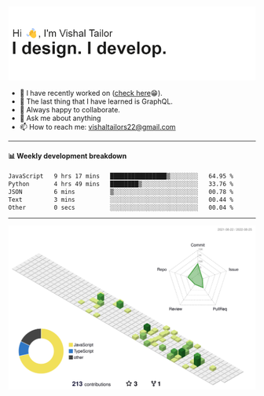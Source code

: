 ![Hi, I'm Vishal Tailor. I design. I develop.](https://github.com/vishaltailors/vishaltailors/blob/main/header.png?raw=true)

- 🔭 I have recently worked on ([check here](https://vishaltailor.com)😁).
- 🌱 The last thing that I have learned is GraphQL.
- 👯 Always happy to collaborate.
- 💬 Ask me about anything
- 📫 How to reach me: <a href="mailto:vishaltailors22@gmail.com">vishaltailors22@gmail.com</a>

<hr /> 
<h4>📊 Weekly development breakdown</h4>
<!--START_SECTION:waka-->

```text
JavaScript   9 hrs 17 mins   ████████████████▒░░░░░░░░   64.95 %
Python       4 hrs 49 mins   ████████▒░░░░░░░░░░░░░░░░   33.76 %
JSON         6 mins          ▒░░░░░░░░░░░░░░░░░░░░░░░░   00.78 %
Text         3 mins          ░░░░░░░░░░░░░░░░░░░░░░░░░   00.44 %
Other        0 secs          ░░░░░░░░░░░░░░░░░░░░░░░░░   00.04 %
```

<!--END_SECTION:waka-->
<hr /> 

![](./profile-3d-contrib/profile-green-animate.svg)
